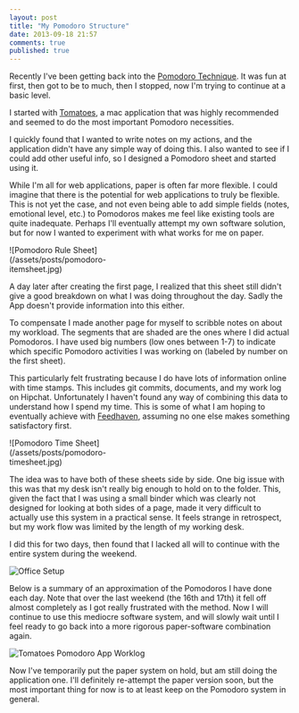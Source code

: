 ```yaml
---
layout: post
title: "My Pomodoro Structure"
date: 2013-09-18 21:57
comments: true
published: true
---
```


Recently I've been getting back into the [Pomodoro Technique](http://Pomodorotechnique.com/).  It was fun at first, then got to be to much, then I stopped, now I'm trying to continue at a basic level.

I started with [Tomatoes](http://mac.appstorm.net/reviews/productivity-review/tomatoes-full-featured-Pomodoro-time-managing-app/), a mac application that was highly recommended and seemed to do the most important Pomodoro necessities.  

I quickly found that I wanted to write notes on my actions, and the
application didn't have any simple way of doing this.  I also wanted to
see if I could add other useful info, so I designed a Pomodoro sheet and
started using it.

While I'm all for web applications, paper is often far more flexible.  I
could imagine that there is the potential for web applications to truly
be flexible.  This is not yet the case, and not even being able to add
simple fields (notes, emotional level, etc.) to Pomodoros makes me feel
like existing tools are quite inadequate.  Perhaps I'll eventually
attempt my own software solution, but for now I wanted to experiment
with what works for me on paper.

<div style="max-width:50%" markdown="1">
![Pomodoro Rule Sheet](/assets/posts/pomodoro-itemsheet.jpg)
</div>  

A day later after creating the first page, I realized that this sheet still didn't give a good
breakdown on what I was doing throughout the day.  Sadly the App doesn't
provide information into this either.  

To compensate I made another page for myself to scribble notes on about
my workload.  The segments that are shaded are the ones where I did
actual Pomodoros. I have used big numbers (low ones between 1-7) to
indicate which specific Pomodoro activities I was working on (labeled by
number on the first sheet).

This particularly felt frustrating because I do have lots of information
online with time stamps.  This includes git commits, documents, and my
work log on Hipchat.  Unfortunately I haven't found any way of combining
this data to understand how I spend my time.  This is some of what I am
hoping to eventually achieve with [Feedhaven](http://feedhaven.com/),
assuming no one else makes something satisfactory first.

<div style="max-width:50%" markdown="1">
![Pomodoro Time Sheet](/assets/posts/pomodoro-timesheet.jpg)
</div>  

The idea was to have both of these sheets side by side. One big issue with this was that my desk isn't really big enough to hold
on to the folder.  This, given the fact that I was using a small binder
which was clearly not designed for looking at both sides of a page, made
it very difficult to actually use this system in a practical sense.  It
feels strange in retrospect, but my work flow was limited by the length
of my working desk.

I did this for two days, then found that I lacked all will to continue
with the entire system during the weekend.  

![Office Setup](/assets/posts/desk-setup.jpg)

Below is a summary of an approximation of the Pomodoros I have done each
day.  Note that over the last weekend (the 16th and 17th) it fell off
almost completely as I got really frustrated with the method.  Now I
will continue to use this mediocre software system, and will slowly wait
until I feel ready to go back into a more rigorous paper-software
combination again.  

![Tomatoes Pomodoro App Worklog](/assets/posts/pomodoro-timeline.png)

Now I've temporarily put the paper system on hold, but am still doing
the application one.  I'll definitely re-attempt the paper version soon,
but the most important thing for now is to at least keep on the Pomodoro
system in general.

